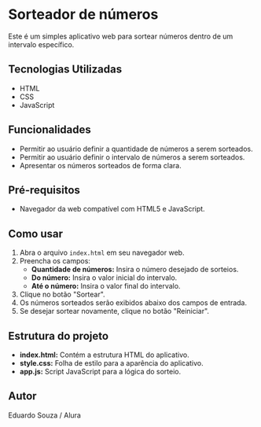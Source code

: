 # Sorteador de números

Este é um simples aplicativo web para sortear números dentro de um intervalo específico.

## Tecnologias Utilizadas

- HTML
- CSS
- JavaScript

## Funcionalidades

- Permitir ao usuário definir a quantidade de números a serem sorteados.
- Permitir ao usuário definir o intervalo de números a serem sorteados.
- Apresentar os números sorteados de forma clara.

## Pré-requisitos

- Navegador da web compatível com HTML5 e JavaScript.

## Como usar

1. Abra o arquivo `index.html` em seu navegador web.
2. Preencha os campos:
   - **Quantidade de números:** Insira o número desejado de sorteios.
   - **Do número:** Insira o valor inicial do intervalo.
   - **Até o número:** Insira o valor final do intervalo.
3. Clique no botão "Sortear".
4. Os números sorteados serão exibidos abaixo dos campos de entrada.
5. Se desejar sortear novamente, clique no botão "Reiniciar".

## Estrutura do projeto

- **index.html:** Contém a estrutura HTML do aplicativo.
- **style.css:** Folha de estilo para a aparência do aplicativo.
- **app.js:** Script JavaScript para a lógica do sorteio.

## Autor

Eduardo Souza / Alura 
